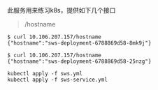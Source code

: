 此服务用来练习k8s，提供如下几个接口

> /hostname

```shell script
$ curl 10.106.207.157/hostname
{"hostname":"sws-deployment-6788869d58-8mk9j"}

$ curl 10.106.207.157/hostname
{"hostname":"sws-deployment-6788869d58-25nzg"}
```


```shell script
kubectl apply -f sws.yml
kubectl apply -f sws-service.yml
```

